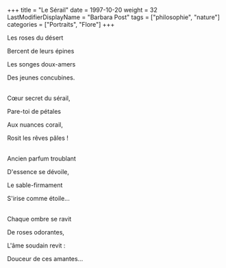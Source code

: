 +++
title = "Le Sérail"
date = 1997-10-20
weight = 32
LastModifierDisplayName = "Barbara Post"
tags = ["philosophie", "nature"]
categories = ["Portraits", "Flore"]
+++

Les roses du désert

Bercent de leurs épines

Les songes doux-amers

Des jeunes concubines.

 \
Cœur secret du sérail,

Pare-toi de pétales

Aux nuances corail,

Rosit les rêves pâles !

 \
Ancien parfum troublant

D'essence se dévoile,

Le sable-firmament

S'irise comme étoile...

 \
Chaque ombre se ravit

De roses odorantes,

L'âme soudain revit :

Douceur de ces amantes...
